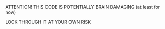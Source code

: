 ATTENTION! THIS CODE IS POTENTIALLY BRAIN DAMAGING (at least for now)

LOOK THROUGH IT AT YOUR OWN RISK

